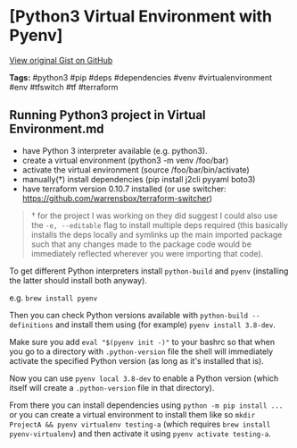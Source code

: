 # [Python3 Virtual Environment with Pyenv] 

[View original Gist on GitHub](https://gist.github.com/Integralist/1f07858ef4c827a50c7edb164e0107c8)

**Tags:** #python3 #pip #deps #dependencies #venv #virtualenvironment #env #tfswitch #tf #terraform

## Running Python3 project in Virtual Environment.md

- have Python 3 interpreter available (e.g. python3).
- create a virtual environment (python3 -m venv /foo/bar)
- activate the virtual environment (source /foo/bar/bin/activate)
- manually(†) install dependencies (pip install j2cli pyyaml boto3)
- have terraform version 0.10.7 installed (or use switcher: https://github.com/warrensbox/terraform-switcher)

> † for the project I was working on they did suggest I could also use the `-e, --editable` flag to install multiple deps required (this basically installs the deps locally and symlinks up the main imported package such that any changes made to the package code would be immediately reflected wherever you were importing that code).

To get different Python interpreters install `python-build` and `pyenv` (installing the latter should install both anyway).

e.g. `brew install pyenv`

Then you can check Python versions available with `python-build --definitions` and install them using (for example) `pyenv install 3.8-dev`.

Make sure you add `eval "$(pyenv init -)"` to your bashrc so that when you go to a directory with `.python-version` file the shell will immediately activate the specified Python version (as long as it's installed that is).

Now you can use `pyenv local 3.8-dev` to enable a Python version (which itself will create a `.python-version` file in that directory).

From there you can install dependencies using `python -m pip install ...` or you can create a virtual environment to install them like so `mkdir ProjectA && pyenv virtualenv testing-a` (which requires `brew install pyenv-virtualenv`) and then activate it using `pyenv activate testing-a`.

